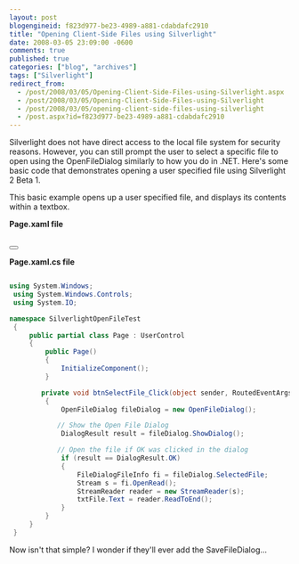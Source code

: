 ```yaml
---
layout: post
blogengineid: f823d977-be23-4989-a881-cdabdafc2910
title: "Opening Client-Side Files using Silverlight"
date: 2008-03-05 23:09:00 -0600
comments: true
published: true
categories: ["blog", "archives"]
tags: ["Silverlight"]
redirect_from: 
  - /post/2008/03/05/Opening-Client-Side-Files-using-Silverlight.aspx
  - /post/2008/03/05/Opening-Client-Side-Files-using-Silverlight
  - /post/2008/03/05/opening-client-side-files-using-silverlight
  - /post.aspx?id=f823d977-be23-4989-a881-cdabdafc2910
---
```

<!-- more -->

Silverlight does not have direct access to the local file system for security reasons. However, you can still prompt the user to select a specific file to open using the OpenFileDialog similarly to how you do in .NET. Here's some basic code that demonstrates opening a user specified file using Silverlight 2 Beta 1.

This basic example opens up a user specified file, and displays its contents within a textbox.

**Page.xaml file**

<UserControl x:Class="SilverlightFileSystemInfo.Page"
     xmlns="http://schemas.microsoft.com/client/2007" 
     xmlns:x="http://schemas.microsoft.com/winfx/2006/xaml" 
     Width="480">
     <Grid x:Name="LayoutRoot" Background="White">
         <Grid HorizontalAlignment="Left">
             <TextBox x:Name="txtFile" Width="400" Height="250" AcceptsReturn="True" />    
         </Grid>
         <Grid HorizontalAlignment="Right" VerticalAlignment="Top">
             <Button x:Name="btnSelectFile" Content="Add File" Width="75" Height="30" Click="btnSelectFile_Click"></Button>
         </Grid>
     </Grid>
 </UserControl>

**Page.xaml.cs file** 

```csharp

using System.Windows;
 using System.Windows.Controls;
 using System.IO;

namespace SilverlightOpenFileTest
 {
     public partial class Page : UserControl
     {
         public Page()
         {
             InitializeComponent();
         }

        private void btnSelectFile_Click(object sender, RoutedEventArgs e)
         {
             OpenFileDialog fileDialog = new OpenFileDialog();

            // Show the Open File Dialog
             DialogResult result = fileDialog.ShowDialog();

            // Open the file if OK was clicked in the dialog
             if (result == DialogResult.OK)
             {
                 FileDialogFileInfo fi = fileDialog.SelectedFile;
                 Stream s = fi.OpenRead();
                 StreamReader reader = new StreamReader(s);
                 txtFile.Text = reader.ReadToEnd();
             }
         }
     }
 }

```

Now isn't that simple? I wonder if they'll ever add the SaveFileDialog...
